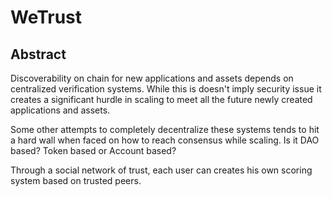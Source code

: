 # WeTrust

## Abstract

Discoverability on chain for new applications and assets depends on centralized verification systems. While this is doesn't imply security issue it creates a significant hurdle in scaling to meet all the future newly created applications and assets.

Some other attempts to completely decentralize these systems tends to hit a hard wall when faced on how to reach consensus while scaling. Is it DAO based? Token based or Account based?

Through a social network of trust, each user can creates his own scoring system based on trusted peers.
